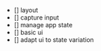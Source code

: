 - [] layout
- [] capture input
- [] manage app state
- [] basic ui
- [] adapt ui to state variation
